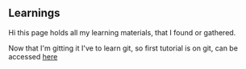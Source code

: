 ## Learnings
Hi this page holds all my learning materials, that I found or gathered. 

Now that I'm gitting it I've to learn git, so first tutorial is on git, can be accessed [here](git-tutorial.md)
